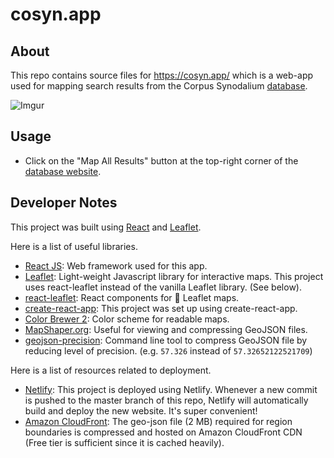 # cosyn.app

## About

This repo contains source files for https://cosyn.app/ which is a web-app used for mapping search results from the Corpus Synodalium [database](https://corpus-synodalium.com/philologic/corpus/).

![Imgur](https://i.imgur.com/DJBpY0r.png)

## Usage

- Click on the "Map All Results" button at the top-right corner of the [database website](https://corpus-synodalium.com/philologic/corpus/).

## Developer Notes

This project was built using [React](https://reactjs.org/) and [Leaflet](https://react-leaflet.js.org/).

Here is a list of useful libraries.

- [React JS](https://reactjs.org/): Web framework used for this app.
- [Leaflet](https://leafletjs.com/): Light-weight Javascript library for interactive maps. This project uses react-leaflet instead of the vanilla Leaflet library. (See below).
- [react-leaflet](https://react-leaflet.js.org/): React components for 🍃 Leaflet maps.
- [create-react-app](https://github.com/facebook/create-react-app): This project was set up using create-react-app.
- [Color Brewer 2](http://colorbrewer2.org): Color scheme for readable maps.
- [MapShaper.org](https://mapshaper.org/): Useful for viewing and compressing GeoJSON files.
- [geojson-precision](https://www.npmjs.com/package/geojson-precision): Command line tool to compress GeoJSON file by reducing level of precision. (e.g. `57.326` instead of `57.32652122521709`)

Here is a list of resources related to deployment.

- [Netlify](https://www.netlify.com/): This project is deployed using Netlify. Whenever a new commit is pushed to the master branch of this repo, Netlify will automatically build and deploy the new website. It's super convenient!
- [Amazon CloudFront](https://aws.amazon.com/cloudfront/): The geo-json file (2 MB) required for region boundaries is compressed and hosted on Amazon CloudFront CDN (Free tier is sufficient since it is cached heavily).
